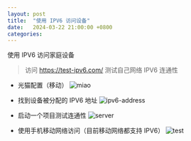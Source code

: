 ```yaml
---
layout: post
title:  "使用 IPV6 访问设备"
date:   2024-03-22 21:00:00 +0800
categories: 
---
```


使用 IPV6 访问家庭设备

> 访问 https://test-ipv6.com/ 测试自己网络 IPV6 连通性

- 光猫配置（移动）
![miao](https://less-1251975755.cos.ap-beijing.myqcloud.com/posts/2024-03-22%2021.00.01.png)

- 找到设备被分配的 IPV6 地址
![ipv6-address](https://less-1251975755.cos.ap-beijing.myqcloud.com/posts/2024-03-22%2021.00.02.png)

- 启动一个项目测试连通性
![server](https://less-1251975755.cos.ap-beijing.myqcloud.com/posts/2024-03-22%2021.00.03.png)

- 使用手机移动网络访问（目前移动网络都支持 IPV6）
![test](https://less-1251975755.cos.ap-beijing.myqcloud.com/posts/2024-03-22%2021.00.04.png) 



